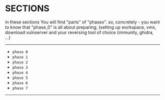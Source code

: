 # SECTIONS


in these sections You will find "parts" of "phases".
so, concretely - you want to know that "phase_0" is all about preparing; (setting up workspace, vms, download vulnserver and your reversing tool of choice (immunity, ghidra, ...)

---
- `phase 0` 
- `phase 1` 
- `phase 2` 
- `phase 3` 
- `phase 4` 
- `phase 5` 
- `phase 6` 
- `phase 7` 
---
